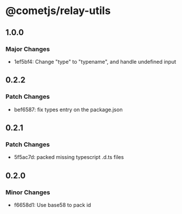 # @cometjs/relay-utils

## 1.0.0

### Major Changes

- 1ef5bf4: Change "type" to "typename", and handle undefined input

## 0.2.2

### Patch Changes

- bef6587: fix types entry on the package.json

## 0.2.1

### Patch Changes

- 5f5ac7d: packed missing typescript .d.ts files

## 0.2.0

### Minor Changes

- f6658d1: Use base58 to pack id
